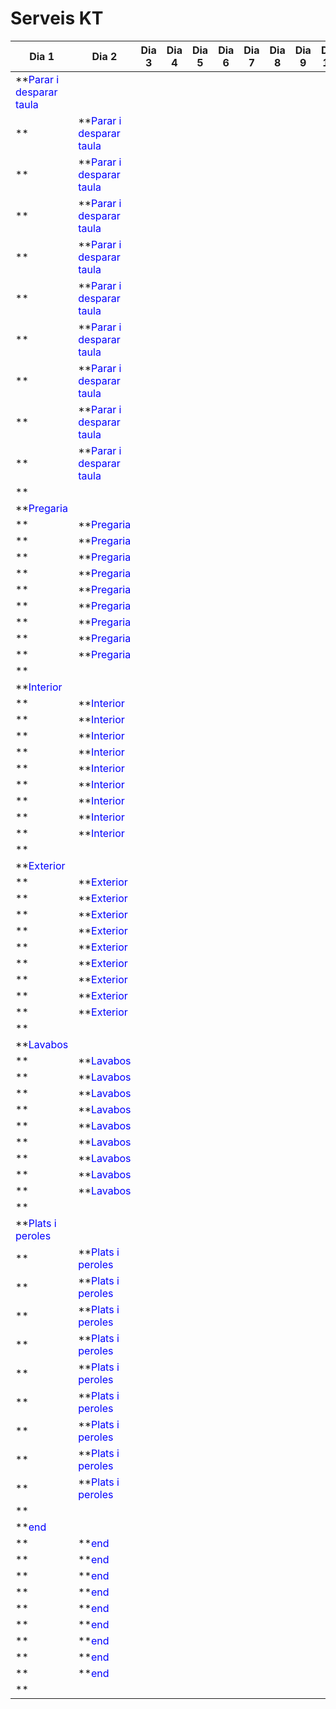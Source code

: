 # Serveis KT
|Dia 1|Dia 2|Dia 3|Dia 4|Dia 5|Dia 6|Dia 7|Dia 8|Dia 9|Dia 10|
|----------|----------|----------|----------|----------|----------|----------|----------|----------|----------|
|**<span style='color:blue'>Parar i desparar taula</span>**<br />|**<span style='color:blue'>Parar i desparar taula</span>**<br />|**<span style='color:blue'>Parar i desparar taula</span>**<br />|**<span style='color:blue'>Parar i desparar taula</span>**<br />|**<span style='color:blue'>Parar i desparar taula</span>**<br />|**<span style='color:blue'>Parar i desparar taula</span>**<br />|**<span style='color:blue'>Parar i desparar taula</span>**<br />|**<span style='color:blue'>Parar i desparar taula</span>**<br />|**<span style='color:blue'>Parar i desparar taula</span>**<br />|**<span style='color:blue'>Parar i desparar taula</span>**<br />|
|**<span style='color:blue'>Pregaria</span>**<br />|**<span style='color:blue'>Pregaria</span>**<br />|**<span style='color:blue'>Pregaria</span>**<br />|**<span style='color:blue'>Pregaria</span>**<br />|**<span style='color:blue'>Pregaria</span>**<br />|**<span style='color:blue'>Pregaria</span>**<br />|**<span style='color:blue'>Pregaria</span>**<br />|**<span style='color:blue'>Pregaria</span>**<br />|**<span style='color:blue'>Pregaria</span>**<br />|**<span style='color:blue'>Pregaria</span>**<br />|
|**<span style='color:blue'>Interior</span>**<br />|**<span style='color:blue'>Interior</span>**<br />|**<span style='color:blue'>Interior</span>**<br />|**<span style='color:blue'>Interior</span>**<br />|**<span style='color:blue'>Interior</span>**<br />|**<span style='color:blue'>Interior</span>**<br />|**<span style='color:blue'>Interior</span>**<br />|**<span style='color:blue'>Interior</span>**<br />|**<span style='color:blue'>Interior</span>**<br />|**<span style='color:blue'>Interior</span>**<br />|
|**<span style='color:blue'>Exterior</span>**<br />|**<span style='color:blue'>Exterior</span>**<br />|**<span style='color:blue'>Exterior</span>**<br />|**<span style='color:blue'>Exterior</span>**<br />|**<span style='color:blue'>Exterior</span>**<br />|**<span style='color:blue'>Exterior</span>**<br />|**<span style='color:blue'>Exterior</span>**<br />|**<span style='color:blue'>Exterior</span>**<br />|**<span style='color:blue'>Exterior</span>**<br />|**<span style='color:blue'>Exterior</span>**<br />|
|**<span style='color:blue'>Lavabos</span>**<br />|**<span style='color:blue'>Lavabos</span>**<br />|**<span style='color:blue'>Lavabos</span>**<br />|**<span style='color:blue'>Lavabos</span>**<br />|**<span style='color:blue'>Lavabos</span>**<br />|**<span style='color:blue'>Lavabos</span>**<br />|**<span style='color:blue'>Lavabos</span>**<br />|**<span style='color:blue'>Lavabos</span>**<br />|**<span style='color:blue'>Lavabos</span>**<br />|**<span style='color:blue'>Lavabos</span>**<br />|
|**<span style='color:blue'>Plats i peroles</span>**<br />|**<span style='color:blue'>Plats i peroles</span>**<br />|**<span style='color:blue'>Plats i peroles</span>**<br />|**<span style='color:blue'>Plats i peroles</span>**<br />|**<span style='color:blue'>Plats i peroles</span>**<br />|**<span style='color:blue'>Plats i peroles</span>**<br />|**<span style='color:blue'>Plats i peroles</span>**<br />|**<span style='color:blue'>Plats i peroles</span>**<br />|**<span style='color:blue'>Plats i peroles</span>**<br />|**<span style='color:blue'>Plats i peroles</span>**<br />|
|**<span style='color:blue'>end</span>**<br />|**<span style='color:blue'>end</span>**<br />|**<span style='color:blue'>end</span>**<br />|**<span style='color:blue'>end</span>**<br />|**<span style='color:blue'>end</span>**<br />|**<span style='color:blue'>end</span>**<br />|**<span style='color:blue'>end</span>**<br />|**<span style='color:blue'>end</span>**<br />|**<span style='color:blue'>end</span>**<br />|**<span style='color:blue'>end</span>**<br />|